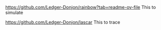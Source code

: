 https://github.com/Ledger-Donjon/rainbow?tab=readme-ov-file
This to simulate

https://github.com/Ledger-Donjon/lascar
This to trace